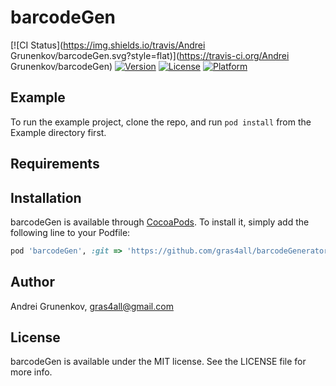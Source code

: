 # barcodeGen

[![CI Status](https://img.shields.io/travis/Andrei Grunenkov/barcodeGen.svg?style=flat)](https://travis-ci.org/Andrei Grunenkov/barcodeGen)
[![Version](https://img.shields.io/cocoapods/v/barcodeGen.svg?style=flat)](https://cocoapods.org/pods/barcodeGen)
[![License](https://img.shields.io/cocoapods/l/barcodeGen.svg?style=flat)](https://cocoapods.org/pods/barcodeGen)
[![Platform](https://img.shields.io/cocoapods/p/barcodeGen.svg?style=flat)](https://cocoapods.org/pods/barcodeGen)

## Example

To run the example project, clone the repo, and run `pod install` from the Example directory first.

## Requirements

## Installation

barcodeGen is available through [CocoaPods](https://cocoapods.org). To install
it, simply add the following line to your Podfile:

```ruby
pod 'barcodeGen', :git => 'https://github.com/gras4all/barcodeGenerator.git'
```

## Author

Andrei Grunenkov, gras4all@gmail.com

## License

barcodeGen is available under the MIT license. See the LICENSE file for more info.
